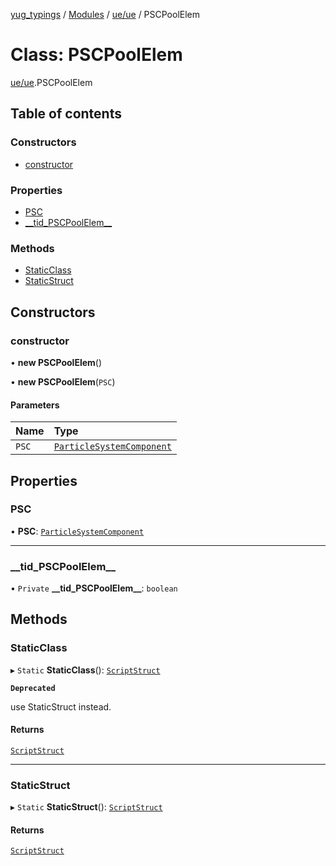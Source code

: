 [yug_typings](../README.md) / [Modules](../modules.md) / [ue/ue](../modules/ue_ue.md) / PSCPoolElem

# Class: PSCPoolElem

[ue/ue](../modules/ue_ue.md).PSCPoolElem

## Table of contents

### Constructors

- [constructor](ue_ue.PSCPoolElem.md#constructor)

### Properties

- [PSC](ue_ue.PSCPoolElem.md#psc)
- [\_\_tid\_PSCPoolElem\_\_](ue_ue.PSCPoolElem.md#__tid_pscpoolelem__)

### Methods

- [StaticClass](ue_ue.PSCPoolElem.md#staticclass)
- [StaticStruct](ue_ue.PSCPoolElem.md#staticstruct)

## Constructors

### constructor

• **new PSCPoolElem**()

• **new PSCPoolElem**(`PSC`)

#### Parameters

| Name | Type |
| :------ | :------ |
| `PSC` | [`ParticleSystemComponent`](ue_ue.ParticleSystemComponent.md) |

## Properties

### PSC

• **PSC**: [`ParticleSystemComponent`](ue_ue.ParticleSystemComponent.md)

___

### \_\_tid\_PSCPoolElem\_\_

• `Private` **\_\_tid\_PSCPoolElem\_\_**: `boolean`

## Methods

### StaticClass

▸ `Static` **StaticClass**(): [`ScriptStruct`](ue_ue.ScriptStruct.md)

**`Deprecated`**

use StaticStruct instead.

#### Returns

[`ScriptStruct`](ue_ue.ScriptStruct.md)

___

### StaticStruct

▸ `Static` **StaticStruct**(): [`ScriptStruct`](ue_ue.ScriptStruct.md)

#### Returns

[`ScriptStruct`](ue_ue.ScriptStruct.md)
